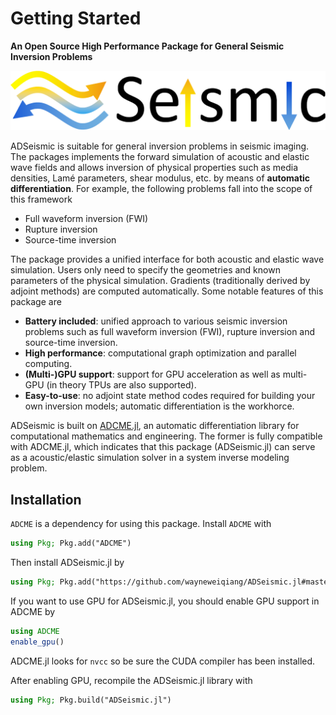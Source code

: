 # Getting Started

**An Open Source High Performance Package for General Seismic Inversion Problems**

![](./assets/icon.png)

ADSeismic is suitable for general inversion problems in seismic imaging. The packages implements the forward simulation of acoustic and elastic wave fields and allows inversion of physical properties such as media densities, Lamé parameters, shear modulus, etc. by means of **automatic differentiation**. For example, the following problems fall into the scope of this framework

- Full waveform inversion (FWI)
- Rupture inversion
- Source-time inversion

The package provides a unified interface for both acoustic and elastic wave simulation. Users only need to specify the geometries and known parameters of the physical simulation. Gradients (traditionally derived by adjoint methods) are computed automatically. Some notable features of this package are

- **Battery included**: unified approach to various seismic inversion problems such as full waveform inversion (FWI), rupture inversion and source-time inversion.
- **High performance**: computational graph optimization and parallel computing. 
- **(Multi-)GPU support**: support for GPU acceleration as well as multi-GPU (in theory TPUs are also supported).
- **Easy-to-use**: no adjoint state method codes required for building your own inversion models; automatic differentiation is the workhorce.

ADSeismic is built on [ADCME.jl](https://github.com/kailaix/ADCME.jl/), an automatic differentiation library for computational mathematics and engineering. The former is fully compatible with ADCME.jl, which indicates that this package (ADSeismic.jl) can serve as a acoustic/elastic simulation solver in a system inverse modeling problem. 

## Installation

`ADCME` is a dependency for using this package. Install `ADCME` with
```julia
using Pkg; Pkg.add("ADCME")
```

Then install ADSeismic.jl by
```julia
using Pkg; Pkg.add("https://github.com/wayneweiqiang/ADSeismic.jl#master")
```

If you want to use GPU for ADSeismic.jl, you should enable GPU support in ADCME by 
```julia
using ADCME
enable_gpu()
```
ADCME.jl looks for `nvcc` so be sure the CUDA compiler has been installed. 

After enabling GPU, recompile the ADSeismic.jl library with 
```julia
using Pkg; Pkg.build("ADSeismic.jl")
```



